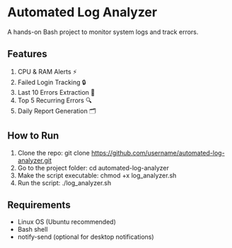 # Automated Log Analyzer

A hands-on Bash project to monitor system logs and track errors.

## Features
1. CPU & RAM Alerts ⚡
2. Failed Login Tracking 🔒
3. Last 10 Errors Extraction 📝
4. Top 5 Recurring Errors 🔍
5. Daily Report Generation 🗂️

## How to Run
1. Clone the repo:
   git clone https://github.com/username/automated-log-analyzer.git
2. Go to the project folder:
   cd automated-log-analyzer
3. Make the script executable:
   chmod +x log_analyzer.sh
4. Run the script:
   ./log_analyzer.sh

## Requirements
- Linux OS (Ubuntu recommended)
- Bash shell
- notify-send (optional for desktop notifications)
